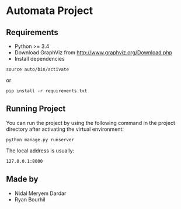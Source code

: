 # Automata Project

## Requirements

- Python >= 3.4
- Download GraphViz from http://www.graphviz.org/Download.php
- Install dependencies
```
source auto/bin/activate
```
or
```
pip install -r requirements.txt
```
## Running Project

You can run the project by using the following command in the project directory after activating the virtual environment:
```
python manage.py runserver
```
The local address is usually:
```
127.0.0.1:8000
```
## Made by
- Nidal Meryem Dardar
- Ryan Bourhil
